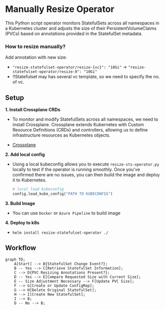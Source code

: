 # Manually Resize Operator
This Python script operator monitors StatefulSets across all namespaces in a Kubernetes cluster and adjusts the size of their PersistentVolumeClaims (PVCs) based on annotations provided in the StatefulSet metadata.

### How to resize manually?
Add annotation with new size:
- `"resize-statefulset-operator/resize-{vc}": "10Gi"` -> `"resize-statefulset-operator/resize-0": "10Gi"`
- ‼️Statefulset may has several vc template, so we need to specify the no. of vc.

## Setup
**1. Install Crossplane CRDs**

- To monitor and modify StatefulSets across all namespaces, we need to install Crossplane. Crossplane extends Kubernetes with Custom Resource Definitions (CRDs) and controllers, allowing us to define infrastructure resources as Kubernetes objects. 

- [Crossplane](https://marketplace.upbound.io/providers/upbound/provider-azure/v0.19.0/docs)

**2. Add local config**

- Using a local kubeconfig allows you to execute `resize-sts-operator.py` locally to test if the operator is running smoothly. Once you've confirmed there are no issues, you can then build the image and deploy it to Kubernetes.
  ```python
  # local load kubeconfig
  config.load_kube_config("PATH TO KUBECONFIG")
  ```

**3. Build Image**

- You can use `Docker` or `Azure Pipeline` to build image

**4. Deploy to k8s**

- `helm install resize-statefulset-operator ./`


## Workflow
```mermaid
graph TD;
    A[Start] --> B{StatefulSet Change Event?};
    B -- Yes --> C[Retrieve StatefulSet Information];
    C --> D{PVC Resizing Annotations Present?};
    D -- Yes --> E[Compare Requested Size with Current Size];
    E -- Size Adjustment Necessary --> F[Update PVC Size];
    F --> G[Create or Update ConfigMap];
    G --> H[Delete Original StatefulSet];
    H --> I[Create New StatefulSet];
    I --> B;
    D -- No --> B;
```

